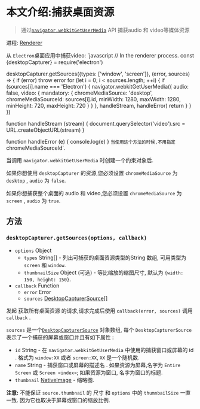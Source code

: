 # 本文介绍:捕获桌面资源

> 通过[`navigator.webkitGetUserMedia`] API 捕获audio 和 video等媒体资源

进程: [Renderer](../glossary.md#renderer-process)

从 `Electron`桌面应用中捕获video:
`javascript
// In the renderer process.
const {desktopCapturer} = require('electron')

desktopCapturer.getSources({types: ['window', 'screen']}, (error, sources) => {
  if (error) throw error
  for (let i = 0; i < sources.length; ++i) {
    if (sources[i].name === 'Electron') {
      navigator.webkitGetUserMedia({
        audio: false,
        video: {
          mandatory: {
            chromeMediaSource: 'desktop',
            chromeMediaSourceId: sources[i].id,
            minWidth: 1280,
            maxWidth: 1280,
            minHeight: 720,
            maxHeight: 720
          }
        }
      }, handleStream, handleError)
      return
    }
  }
})

function handleStream (stream) {
  document.querySelector('video').src = URL.createObjectURL(stream)
}

function handleError (e) {
  console.log(e)
}
`
当使用这个方法的时候,不用指定 `chromeMediaSourceId`.

当调用 `navigator.webkitGetUserMedia` 时创建一个约束对象后.

如果你想使用 `desktopCapturer` 的资源,您必须设置 `chromeMediaSource` 为 `desktop` , `audio` 为 `false`.

如果你想捕获整个桌面的 audio 和 video,您必须设置 `chromeMediaSource` 为 `screen` , `audio` 为 `true`.


## 方法

### `desktopCapturer.getSources(options, callback)`

* `options` Object
  * `types` String[] - 列出可捕获的桌面资源类型的String 数组, 可用类型为 `screen` 和 `window`.
  * `thumbnailSize` Object (可选) - 等比缩放的缩图尺寸, 默认为 `{width: 150, height: 150}`.
* `callback` Function
  * `error` Error
  * `sources` [DesktopCapturerSource[]](structures/desktop-capturer-source.md)

发起 获取所有桌面资源 的请求,请求完成后使用 `callback(error, sources)` 调用  `callback` .

 `sources` 是一个[`DesktopCapturerSource`](structures/desktop-capturer-source.md) 对象数组, 每个 `DesktopCapturerSource` 表示了一个捕获的屏幕或窗口并且有如下属性 :
* `id` String - 在 `navigator.webkitGetUserMedia` 中使用的捕获窗口或屏幕的 id . 格式为 `window:XX` 或者 `screen:XX`, `XX` 是一个随机数.
* `name` String - 捕获窗口或屏幕的描述名 . 如果资源为屏幕,名字为 `Entire Screen` 或 `Screen <index>`; 如果资源为窗口, 名字为窗口的标题.
* `thumbnail` [NativeImage](NativeImage.md) - 缩略图.

**注意:** 不能保证 `source.thumbnail` 的 尺寸 和 `options` 中的 `thumnbailSize` 一直一致. 因为它也取决于屏幕或窗口的缩放比例.

[`navigator.webkitGetUserMedia`]: https://developer.mozilla.org/en/docs/Web/API/Navigator/getUserMedia